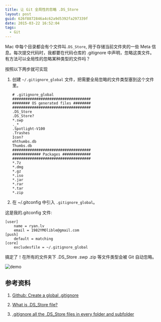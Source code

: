 ```yaml
---
title: 让 Git 全局性的忽略 .DS_Store
layout: post
guid: 626f8872846a4c62a9d5392fa297339f
date: 2015-03-22 16:52:04
tags:
  - Git
---
```


Mac 中每个目录都会有个文件叫`.DS_Store`, 用于存储当前文件夹的一些 Meta 信息。每次提交代码时，我都要在代码仓库的 .gitignore 中声明，忽略这类文件。有方法可以全局性的忽略某种类型的文件吗？

按照以下两步就可实现

1. 创建 `~/.gitignore_global` 文件，把需要全局忽略的文件类型塞到这个文件里。

    ```
    # .gitignore_global
    ####################################
    ######## OS generated files ########
    ####################################
    .DS_Store
    .DS_Store?
    *.swp
    ._*
    .Spotlight-V100
    .Trashes
    Icon?
    ehthumbs.db
    Thumbs.db
    ####################################
    ############# Packages #############
    ####################################
    *.7z
    *.dmg
    *.gz
    *.iso
    *.jar
    *.rar
    *.tar
    *.zip
    ```

2. 在 ~/.gitconfig 中引入 `.gitignore_global`。

这是我的.gitconfig 文件:

```
[user]
	name = ryan.lv
	email = 1982YMOlible@gmail.com
[push]
	default = matching
[core]
	excludesfile = ~/.gitignore_global
```

搞定了！在所有的文件夹下 .DS_Store .swp .zip 等文件类型会被 Git 自动忽略。

 ![demo](/media/files/2015-03-22-demo.png)

## 参考资料

 1. [Github: Create a global .gitignore](https://help.github.com/articles/ignoring-files/)

 2. [What is .DS_Store file?](http://osxdaily.com/2009/12/31/what-is-a-ds_store-file/)

 3. [.gitignore all the .DS_Store files in every folder and subfolder](http://stackoverflow.com/questions/18393498/gitignore-all-the-ds-store-files-in-every-folder-and-subfolder)
